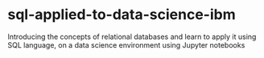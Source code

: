 # sql-applied-to-data-science-ibm
Introducing the concepts of relational databases and learn to apply it using SQL language, on a data science environment using Jupyter notebooks
